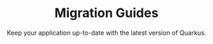 ---
layout: migration-guides-main
title: Migration Guides
subtitle: Keep your application up-to-date with the latest version of Quarkus.
permalink: /migration-guides/
---
